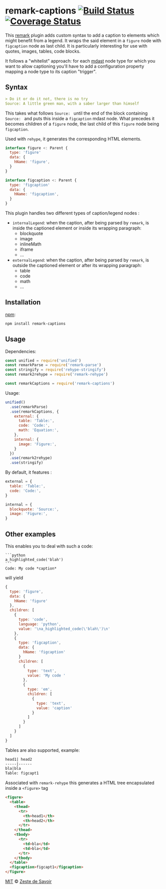 # remark-captions [![Build Status][build-badge]][build-status] [![Coverage Status][coverage-badge]][coverage-status]

This [remark][remark] plugin adds custom syntax to add a caption to elements which might benefit from a legend. It wraps the said element in a `figure` node with `figcaption` node as last child. It is particularly interesting for use with quotes, images, tables, code blocks.

It follows a "whitelist" approach: for each [mdast][mdast] node type for which you want to allow captioning you'll have to add a configuration property mapping a node type to its caption "trigger".

## Syntax

```markdown
> Do it or do it not, there is no try
Source: A little green man, with a saber larger than himself
```

This takes what follows `Source: ` until the end of the block containing `Source: ` and puts this inside a `figcaption` mdast node. What precedes it becomes children of a `figure` node, the last child of this `figure` node being `figcaption`.

Used with `rehype`, it generates the corresponding HTML elements.

```javascript
interface figure <: Parent {
  type: 'figure'
  data: {
    hName: 'figure',
  }
}
```

```javascript
interface figcaption <: Parent {
  type: 'figcaption'
  data: {
    hName: 'figcaption',
  }
}
```

This plugin handles two different types of caption/legend nodes :

- `internalLegend`: when the caption, after being parsed by `remark`, is inside the captioned element or inside its wrapping paragraph:
   - blockquote
   - image
   - inlineMath
   - iframe
   - ...
- `externalLegend`: when the caption, after being parsed by `remark`, is outside the captioned element or after its wrapping paragraph:
   - table
   - code
   - math
   - ...


## Installation

[npm][npm]:

```bash
npm install remark-captions
```

## Usage

Dependencies:

```javascript
const unified = require('unified')
const remarkParse = require('remark-parse')
const stringify = require('rehype-stringify')
const remark2rehype = require('remark-rehype')

const remarkCaptions = require('remark-captions')
```

Usage:

```javascript
unified()
  .use(remarkParse)
  .use(remarkCaptions, {
    external: {
      table: 'Table:',
      code: 'Code:',
      math: 'Equation:',
    },
    internal: {
      image: 'Figure:',
    }
  })
  .use(remark2rehype)
  .use(stringify)
```

By default, it features :

```javascript
external = {
  table: 'Table:',
  code: 'Code:',
}

internal = {
  blockquote: 'Source:',
  image: 'Figure:',
}
```

## Other examples


This enables you to deal with such a code:

    ```python
    a_highlighted_code('blah')
    ```
    Code: My code *caption*

will yield

```javascript
{
  type: 'figure',
  data: {
    hName: 'figure'
  },
  children: [
    {
      type: 'code',
      language: 'python',
      value: '\na_highlighted_code(\'blah\')\n'
    },
    {
      type: 'figcaption',
      data: {
        hName: 'figcaption'
      }
      children: [
        {
          type: 'text',
          value: 'My code '
        },
        {
          type: 'em',
          children: [
            {
              type: 'text',
              value: 'caption'
            }
          ]
        }
      ]
    }
  ]
}
```

Tables are also supported, example:

```markdown
head1| head2
-----|------
bla|bla
Table: figcapt1
```

Associated with `remark-rehype` this generates a HTML tree encapsulated inside a `<figure>` tag

```html
<figure>
  <table>
    <thead>
      <tr>
        <th>head1</th>
        <th>head2</th>
      </tr>
    </thead>
    <tbody>
      <tr>
        <td>bla</td>
        <td>bla</td>
      </tr>
    </tbody>
  </table>
  <figcaption>figcapt1</figcaption>
</figure>
```

[MIT][license] © [Zeste de Savoir][zds]

<!-- Definitions -->

[build-badge]: https://img.shields.io/travis/zestedesavoir/zmarkdown.svg

[build-status]: https://travis-ci.org/zestedesavoir/zmarkdown

[coverage-badge]: https://img.shields.io/coveralls/zestedesavoir/zmarkdown.svg

[coverage-status]: https://coveralls.io/github/zestedesavoir/zmarkdown

[license]: https://github.com/zestedesavoir/zmarkdown/blob/master/packages/remark-captions/LICENSE-MIT

[zds]: https://zestedesavoir.com

[npm]: https://www.npmjs.com/package/remark-captions

[mdast]: https://github.com/syntax-tree/mdast/blob/master/readme.md

[remark]: https://github.com/remarkjs/remark
